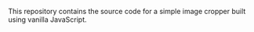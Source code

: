 This repository contains the source code for a simple image cropper built using vanilla JavaScript.
